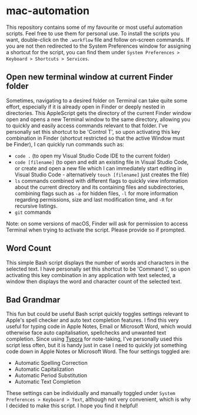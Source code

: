 # mac-automation
This repository contains some of my favourite or most useful automation scripts. Feel free to use them for personal use. To install the scripts you want, double-click on the `.workflow` file and follow on-screen commands. If you are not then redirected to the System Preferences window for assigning a shortcut for the script, you can find them under `System Preferences > Keyboard > Shortcuts > Services`.

## Open new terminal window at current Finder folder
Sometimes, navigating to a desired folder on Terminal can take quite some effort, especially if it is already open in Finder or deeply nested in directories. This AppleScript gets the directory of the current Finder window open and opens a new Terminal window to the same directory, allowing you to quickly and easily access commands relevant to that folder. I've personally set this shortcut to be 'Control T', so upon activating this key combination in Finder (shortcut restricted so that the active Window must be Finder), I can quickly run commands such as:
- `code .` (to open my Visual Studio Code IDE to the current folder)
- `code [filename]` (to open and edit an existing file in Visual Studio Code, or create and open a new file which I can immediately start editing in Visual Studio Code - alternatively `touch [filename]` just creates the file)
- `ls` commands combined with different flags to quickly view information about the current directory and its containing files and subdirectories, combining flags such as `-a` for hidden files, `-l` for more information regarding permissions, size and last modification time, and `-R` for recursive listings. 
- `git` commands

Note: on some versions of macOS, Finder will ask for permission to access Terminal when trying to activate the script. Please provide so if prompted.

## Word Count
This simple Bash script displays the number of words and characters in the selected text. I have personally set this shortcut to be 'Command \\', so upon activating this key combination in any application with text selected, a window then displays the word and character count of the selected text. 

## Bad Grandmar
This fun but could be useful Bash script quickly toggles settings relevant to Apple's spell checker and auto text completion features. I find this very useful for typing code in Apple Notes, Email or Microsoft Word, which would otherwise face auto capitalisation, spellchecks and unwanted text completion. Since using [Typora](https://typora.io/) for note-taking, I've personally used this script less often, but it is handy just in case I need to quickly jot something code down in Apple Notes or Microsoft Word. The four settings toggled are:
- Automatic Spelling Correction
- Automatic Capitalization
- Automatic Period Substitution
- Automatic Text Completion

These settings can be individually and manually toggled under `System Preferences > Keyboard > Text`, although not very convenient, which is why I decided to make this script. I hope you find it helpful!
